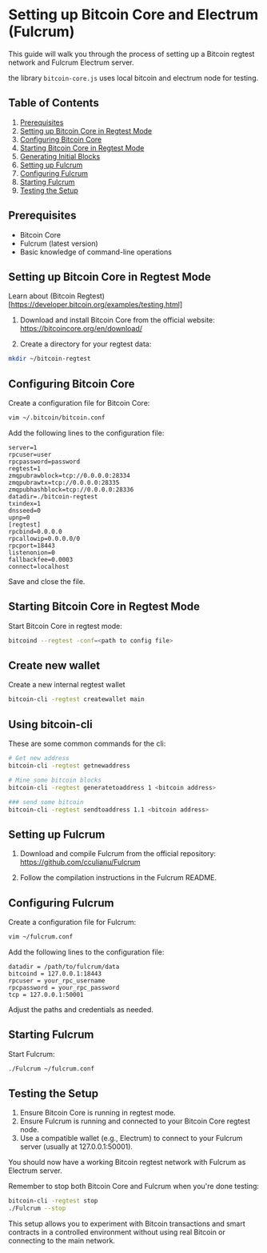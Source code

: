 
# Setting up Bitcoin Core and Electrum (Fulcrum)

This guide will walk you through the process of setting up a Bitcoin regtest network and Fulcrum Electrum server.

the library `bitcoin-core.js` uses local bitcoin and electrum node for testing.

## Table of Contents

1. [Prerequisites](#prerequisites)
2. [Setting up Bitcoin Core in Regtest Mode](#setting-up-bitcoin-core-in-regtest-mode)
3. [Configuring Bitcoin Core](#configuring-bitcoin-core)
4. [Starting Bitcoin Core in Regtest Mode](#starting-bitcoin-core-in-regtest-mode)
5. [Generating Initial Blocks](#generating-initial-blocks)
6. [Setting up Fulcrum](#setting-up-fulcrum)
7. [Configuring Fulcrum](#configuring-fulcrum)
8. [Starting Fulcrum](#starting-fulcrum)
9. [Testing the Setup](#testing-the-setup)

## Prerequisites

- Bitcoin Core 
- Fulcrum (latest version)
- Basic knowledge of command-line operations

## Setting up Bitcoin Core in Regtest Mode

Learn about (Bitcoin Regtest)[https://developer.bitcoin.org/examples/testing.html]

1. Download and install Bitcoin Core from the official website: https://bitcoincore.org/en/download/

2. Create a directory for your regtest data:

```bash
mkdir ~/bitcoin-regtest
```

## Configuring Bitcoin Core

Create a configuration file for Bitcoin Core:

```bash
vim ~/.bitcoin/bitcoin.conf
```

Add the following lines to the configuration file:


```
server=1
rpcuser=user
rpcpassword=password
regtest=1
zmqpubrawblock=tcp://0.0.0.0:28334
zmqpubrawtx=tcp://0.0.0.0:28335
zmqpubhashblock=tcp://0.0.0.0:28336
datadir=./bitcoin-regtest
txindex=1
dnsseed=0
upnp=0
[regtest]
rpcbind=0.0.0.0
rpcallowip=0.0.0.0/0
rpcport=18443
listenonion=0
fallbackfee=0.0003
connect=localhost
```

Save and close the file.

## Starting Bitcoin Core in Regtest Mode

Start Bitcoin Core in regtest mode:

```bash
bitcoind --regtest -conf=<path to config file>
```


## Create new wallet

Create a new internal regtest wallet

```bash
bitcoin-cli -regtest createwallet main
```


## Using bitcoin-cli

These are some common commands for the cli:

```bash
# Get new address 
bitcoin-cli -regtest getnewaddress

# Mine some bitcoin blocks
bitcoin-cli -regtest generatetoaddress 1 <bitcoin address>

### send some bitcoin
bitcoin-cli -regtest sendtoaddress 1.1 <bitcoin address>

```

## Setting up Fulcrum

1. Download and compile Fulcrum from the official repository: https://github.com/cculianu/Fulcrum

2. Follow the compilation instructions in the Fulcrum README.

## Configuring Fulcrum

Create a configuration file for Fulcrum:

```bash
vim ~/fulcrum.conf
```

Add the following lines to the configuration file:

```
datadir = /path/to/fulcrum/data
bitcoind = 127.0.0.1:18443
rpcuser = your_rpc_username
rpcpassword = your_rpc_password
tcp = 127.0.0.1:50001
```

Adjust the paths and credentials as needed.

## Starting Fulcrum

Start Fulcrum:

```bash
./Fulcrum ~/fulcrum.conf
```

## Testing the Setup

1. Ensure Bitcoin Core is running in regtest mode.
2. Ensure Fulcrum is running and connected to your Bitcoin Core regtest node.
3. Use a compatible wallet (e.g., Electrum) to connect to your Fulcrum server (usually at 127.0.0.1:50001).

You should now have a working Bitcoin regtest network with Fulcrum as Electrum server.

Remember to stop both Bitcoin Core and Fulcrum when you're done testing:

```bash
bitcoin-cli -regtest stop
./Fulcrum --stop
```

This setup allows you to experiment with Bitcoin transactions and smart contracts in a controlled environment without using real Bitcoin or connecting to the main network.
